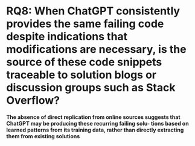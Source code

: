 # RQ8: When ChatGPT consistently provides the same failing code despite indications that modifications are necessary, is the source of these code snippets traceable to solution blogs or discussion groups such as Stack Overflow? 
**The absence of direct replication from online sources suggests
that ChatGPT may be producing these recurring failing solu-
tions based on learned patterns from its training data, rather
than directly extracting them from existing solutions**



